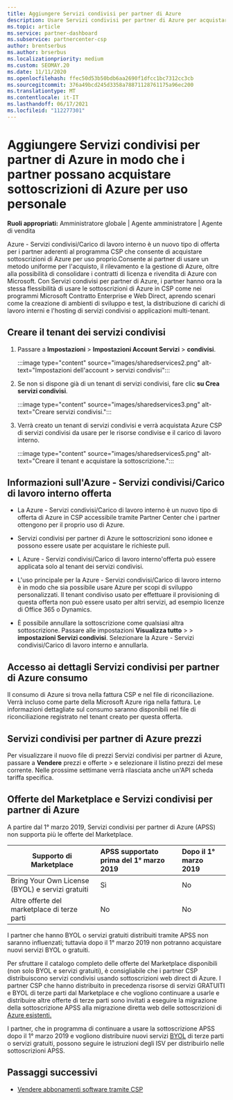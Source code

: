 ```yaml
---
title: Aggiungere Servizi condivisi per partner di Azure
description: Usare Servizi condivisi per partner di Azure per acquistare sottoscrizioni di Azure per uso personale e avere un metodo uniforme per l'acquisto, il rilevamento e la gestione di Azure.
ms.topic: article
ms.service: partner-dashboard
ms.subservice: partnercenter-csp
author: brentserbus
ms.author: brserbus
ms.localizationpriority: medium
ms.custom: SEOMAY.20
ms.date: 11/11/2020
ms.openlocfilehash: ffec50d53b50bdb6aa2690f1dfcc1bc7312cc3cb
ms.sourcegitcommit: 376a49bcd245d3358a78871128761175a96ec200
ms.translationtype: MT
ms.contentlocale: it-IT
ms.lasthandoff: 06/17/2021
ms.locfileid: "112277301"
---
```

# <a name="add-azure-partner-shared-services-so-partners-can-buy-azure-subscriptions-for-their-own-use"></a>Aggiungere Servizi condivisi per partner di Azure in modo che i partner possano acquistare sottoscrizioni di Azure per uso personale

**Ruoli appropriati:** Amministratore globale | Agente amministratore | Agente di vendita

Azure - Servizi condivisi/Carico di lavoro interno è un nuovo tipo di offerta per i partner aderenti al programma CSP che consente di acquistare sottoscrizioni di Azure per uso proprio.Consente ai partner di usare un metodo uniforme per l'acquisto, il rilevamento e la gestione di Azure, oltre alla possibilità di consolidare i contratti di licenza e rivendita di Azure con Microsoft. Con Servizi condivisi per partner di Azure, i partner hanno ora la stessa flessibilità di usare le sottoscrizioni di Azure in CSP come nei programmi Microsoft Contratto Enterprise e Web Direct, aprendo scenari come la creazione di ambienti di sviluppo e test, la distribuzione di carichi di lavoro interni e l'hosting di servizi condivisi o applicazioni multi-tenant.  

## <a name="create-the-shared-services-tenant"></a>Creare il tenant dei servizi condivisi

1. Passare a **Impostazioni**  >  **Impostazioni Account Servizi**  >  **condivisi**.

   :::image type="content" source="images/sharedservices2.png" alt-text="Impostazioni dell'account > servizi condivisi":::

2. Se non si dispone già di un tenant di servizi condivisi, fare clic **su Crea servizi condivisi**.

   :::image type="content" source="images/sharedservices3.png" alt-text="Creare servizi condivisi.":::

3. Verrà creato un tenant di servizi condivisi e verrà acquistata Azure CSP di servizi condivisi da usare per le risorse condivise e il carico di lavoro interno.

   :::image type="content" source="images/sharedservices5.png" alt-text="Creare il tenant e acquistare la sottoscrizione.":::

## <a name="about-the-azure--internalshared-services-offer"></a>Informazioni sull'Azure - Servizi condivisi/Carico di lavoro interno offerta

- La Azure - Servizi condivisi/Carico di lavoro interno è un nuovo tipo di offerta di Azure in CSP accessibile tramite Partner Center che i partner ottengono per il proprio uso di Azure.

- Servizi condivisi per partner di Azure le sottoscrizioni sono idonee e possono essere usate per acquistare le richieste pull.

- L Azure - Servizi condivisi/Carico di lavoro interno'offerta può essere applicata solo al tenant dei servizi condivisi.

- L'uso principale per la Azure - Servizi condivisi/Carico di lavoro interno è in modo che sia possibile usare Azure per scopi di sviluppo personalizzati. Il tenant condiviso usato per effettuare il provisioning di questa offerta non può essere usato per altri servizi, ad esempio licenze di Office 365 o Dynamics.

- È possibile annullare la sottoscrizione come qualsiasi altra sottoscrizione. Passare alle impostazioni **Visualizza tutto**  >    >  **impostazioni Servizi condivisi**. Selezionare la Azure - Servizi condivisi/Carico di lavoro interno e annullarla.

## <a name="accessing-azure-partner-shared-services-consumption-details"></a>Accesso ai dettagli Servizi condivisi per partner di Azure consumo

Il consumo di Azure si trova nella fattura CSP e nel file di riconciliazione. Verrà incluso come parte della Microsoft Azure riga nella fattura. Le informazioni dettagliate sul consumo saranno disponibili nel file di riconciliazione registrato nel tenant creato per questa offerta.

## <a name="azure-partner-shared-services-pricing"></a>Servizi condivisi per partner di Azure prezzi

Per visualizzare il nuovo file di prezzi Servizi condivisi per partner di Azure, passare a **Vendere** prezzi e offerte  >   e selezionare il listino prezzi del mese corrente. Nelle prossime settimane verrà rilasciata anche un'API scheda tariffa specifica.

## <a name="marketplace-offers-and-azure-partner-shared-services"></a>Offerte del Marketplace e Servizi condivisi per partner di Azure

A partire dal 1° marzo 2019, Servizi condivisi per partner di Azure (APSS) non supporta più le offerte del Marketplace.

|**Supporto di Marketplace**   |**APSS supportato prima del 1° marzo 2019**|**Dopo il 1° marzo 2019**|
|---------------------------|:----------------------------|:-------------------|
|Bring Your Own License (BYOL) e servizi gratuiti   | Sì   | No|
|Altre offerte del marketplace di terze parti   | No   |No|

I partner che hanno BYOL o servizi gratuiti distribuiti tramite APSS non saranno influenzati; tuttavia dopo il 1° marzo 2019 non potranno acquistare nuovi servizi BYOL o gratuiti.

Per sfruttare il catalogo completo delle offerte del Marketplace disponibili (non solo BYOL e servizi gratuiti), è consigliabile che i partner CSP distribuiscono servizi condivisi usando sottoscrizioni web direct di Azure.  I partner CSP che hanno distribuito in precedenza risorse di servizi GRATUITI e BYOL di terze parti dal Marketplace e che vogliono continuare a usarle e distribuire altre offerte di terze parti sono invitati a eseguire la migrazione della sottoscrizione APSS alla migrazione diretta web delle sottoscrizioni di [Azure esistenti.](/azure/cloud-solution-provider/migration/migration#migrating-existing-azure-subscriptions)

I partner, che in programma di continuare a usare la sottoscrizione APSS dopo il 1° marzo 2019 e vogliono distribuire nuovi servizi [BYOL](https://azuremarketplace.microsoft.com/marketplace/apps?filters=byol) di terze parti o servizi gratuiti, possono seguire le istruzioni degli ISV per distribuirlo nelle sottoscrizioni APSS.

## <a name="next-steps"></a>Passaggi successivi

- [Vendere abbonamenti software tramite CSP](csp-software-subscriptions.md)